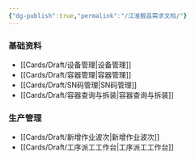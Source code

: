 ```yaml
---
{"dg-publish":true,"permalink":"/江淮毅昌需求文档/"}
---
```



### 基础资料

- [[Cards/Draft/设备管理\|设备管理]]
- [[Cards/Draft/容器管理\|容器管理]]
- [[Cards/Draft/SN码管理\|SN码管理]]
- [[Cards/Draft/容器查询与拆装\|容器查询与拆装]]

### 生产管理

 - [[Cards/Draft/新增作业波次\|新增作业波次]]
 - [[Cards/Draft/工序派工工作台\|工序派工工作台]]